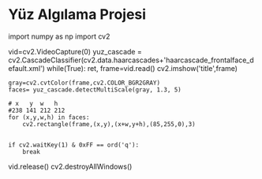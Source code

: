 # Yüz Algılama Projesi
import numpy as np
import cv2

vid=cv2.VideoCapture(0)
yuz_cascade = cv2.CascadeClassifier(cv2.data.haarcascades+'haarcascade_frontalface_default.xml')
while(True):
    ret, frame=vid.read()
    cv2.imshow('title',frame)

    gray=cv2.cvtColor(frame,cv2.COLOR_BGR2GRAY)
    faces= yuz_cascade.detectMultiScale(gray, 1.3, 5)

    # x   y  w   h
    #238 141 212 212
    for (x,y,w,h) in faces:
        cv2.rectangle(frame,(x,y),(x+w,y+h),(85,255,0),3)


    if cv2.waitKey(1) & 0xFF == ord('q'):
        break
vid.release()
cv2.destroyAllWindows()
